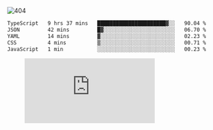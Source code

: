 ![404](https://user-images.githubusercontent.com/378023/89412096-6f759d80-d761-11ea-8c57-84b30ef3f2b1.png)

<!--START_SECTION:waka-->

```txt
TypeScript   9 hrs 37 mins   ██████████████████████▓░░   90.04 %
JSON         42 mins         █▓░░░░░░░░░░░░░░░░░░░░░░░   06.70 %
YAML         14 mins         ▓░░░░░░░░░░░░░░░░░░░░░░░░   02.23 %
CSS          4 mins          ▒░░░░░░░░░░░░░░░░░░░░░░░░   00.71 %
JavaScript   1 min           ░░░░░░░░░░░░░░░░░░░░░░░░░   00.23 %
```

<!--END_SECTION:waka-->
<figure><embed src="https://wakatime.com/share/@018b853e-267a-435d-a858-33e2b098b9d7/f3c3aa68-553a-4373-a9f9-2d456f62f780.svg"></embed></figure>
